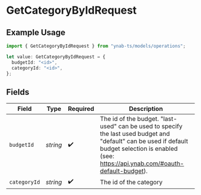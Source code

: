 # GetCategoryByIdRequest

## Example Usage

```typescript
import { GetCategoryByIdRequest } from "ynab-ts/models/operations";

let value: GetCategoryByIdRequest = {
  budgetId: "<id>",
  categoryId: "<id>",
};
```

## Fields

| Field                                                                                                                                                                                             | Type                                                                                                                                                                                              | Required                                                                                                                                                                                          | Description                                                                                                                                                                                       |
| ------------------------------------------------------------------------------------------------------------------------------------------------------------------------------------------------- | ------------------------------------------------------------------------------------------------------------------------------------------------------------------------------------------------- | ------------------------------------------------------------------------------------------------------------------------------------------------------------------------------------------------- | ------------------------------------------------------------------------------------------------------------------------------------------------------------------------------------------------- |
| `budgetId`                                                                                                                                                                                        | *string*                                                                                                                                                                                          | :heavy_check_mark:                                                                                                                                                                                | The id of the budget. "last-used" can be used to specify the last used budget and "default" can be used if default budget selection is enabled (see: https://api.ynab.com/#oauth-default-budget). |
| `categoryId`                                                                                                                                                                                      | *string*                                                                                                                                                                                          | :heavy_check_mark:                                                                                                                                                                                | The id of the category                                                                                                                                                                            |